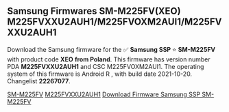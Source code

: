<h2>Samsung Firmwares SM-M225FV(XEO) M225FVXXU2AUH1/M225FVOXM2AUI1/M225FVXXU2AUH1</h2>
Download the Samsung firmware for the ✅ <strong>Samsung SSP </strong> ⭐ <strong>SM-M225FV</strong> with product code <strong>XEO</strong> <strong> from Poland</strong>. This firmware has version number PDA <strong>M225FVXXU2AUH1</strong> and CSC M225FVOXM2AUI1. The operating system of this firmware is Android R , with build date 2021-10-20. Changelist <strong>22267077</strong>.


[SM-M225FV](https://samfirm.shop/samsung/model/SM-M225FV)
[M225FVXXU2AUH1](https://samfirm.shop/samsung/pda/M225FVXXU2AUH1)
[Download Firmware Samsung SSP SM-M225FV](https://samfirm.shop/samsung/firmware/467243)
